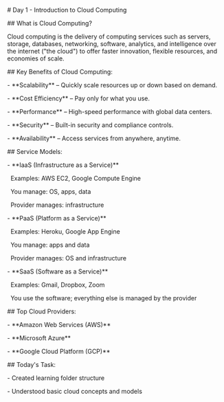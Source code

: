 \# Day 1 - Introduction to Cloud Computing



\## What is Cloud Computing?

Cloud computing is the delivery of computing services such as servers, storage, databases, networking, software, analytics, and intelligence over the internet ("the cloud") to offer faster innovation, flexible resources, and economies of scale.



\## Key Benefits of Cloud Computing:

\- \*\*Scalability\*\* – Quickly scale resources up or down based on demand.

\- \*\*Cost Efficiency\*\* – Pay only for what you use.

\- \*\*Performance\*\* – High-speed performance with global data centers.

\- \*\*Security\*\* – Built-in security and compliance controls.

\- \*\*Availability\*\* – Access services from anywhere, anytime.



\## Service Models:

\- \*\*IaaS (Infrastructure as a Service)\*\*  

&nbsp; Examples: AWS EC2, Google Compute Engine  

&nbsp; You manage: OS, apps, data  

&nbsp; Provider manages: infrastructure



\- \*\*PaaS (Platform as a Service)\*\*  

&nbsp; Examples: Heroku, Google App Engine  

&nbsp; You manage: apps and data  

&nbsp; Provider manages: OS and infrastructure



\- \*\*SaaS (Software as a Service)\*\*  

&nbsp; Examples: Gmail, Dropbox, Zoom  

&nbsp; You use the software; everything else is managed by the provider



\## Top Cloud Providers:

\- \*\*Amazon Web Services (AWS)\*\*

\- \*\*Microsoft Azure\*\*

\- \*\*Google Cloud Platform (GCP)\*\*



\## Today's Task:

\- Created learning folder structure

\- Understood basic cloud concepts and models



